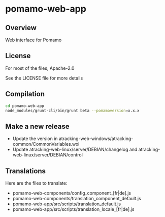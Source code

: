 # pomamo-web-app

## Overview

Web interface for Pomamo

## License

For most of the files, Apache-2.0

See the LICENSE file for more details

## Compilation

```bash
cd pomamo-web-app
node_modules/grunt-cli/bin/grunt beta --pomamoversion=x.x.x
```

## Make a new release

- Update the version in atracking-web-windows/atracking-common/CommonVariables.wxi
- Update atracking-web-linux/server/DEBIAN/changelog and atracking-web-linux/server/DEBIAN/control

## Translations

Here are the files to translate:

- pomamo-web-components/config_component_[fr|de].js
- pomamo-web-components/translation_component_default.js
- pomamo-web-app/src/scripts/translation_default.js
- pomamo-web-app/src/scripts/translation_locale_[fr|de].js
